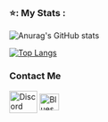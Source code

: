 ### ⭐: My Stats :

![Anurag's GitHub stats](https://github-readme-stats-chi-jade-92.vercel.app/api?username=Adriwang&show_icons=true&theme=radical)

[![Top Langs](https://github-readme-stats.vercel.app/api/top-langs/?username=Adriwang&layout=donut&theme=radical)](github-readme-stats-chi-jade-92.vercel.app)

<h3 align="left">Contact Me</h3>
<p align="left">
<a href="https://discordapp.com/users/511983544269275137" target="blank"><img align="center" src="https://raw.githubusercontent.com/rahuldkjain/github-profile-readme-generator/master/src/images/icons/Social/discord.svg" alt="Discord" height="40" width="50" /></a>
<a href="https://bsky.app/profile/adriwang.bsky.social" target="blank"><img align="center" src="https://upload.wikimedia.org/wikipedia/commons/7/7a/Bluesky_Logo.svg" alt="Bluesky" height="30" width="35" /></a>
</p>
